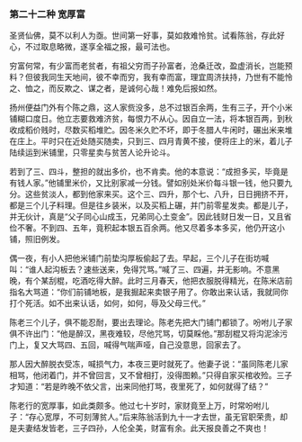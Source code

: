 <script type="text/javascript">
    var head = document.getElementsByTagName('head')[0];
    cssURL = '/public/article_1.css';
    linkTag = document.createElement('link');
    linkTag.href = cssURL;
    linkTag.setAttribute('type','text/css');
    linkTag.setAttribute('rel','stylesheet');
    head.appendChild(linkTag);
</script>
### 第二十二种 宽厚富

圣贤仙佛，莫不以利人为亟。世间第一好事，莫如救难怜贫。试看陈翁，存此好心，不过取息略微，遂享全福之报，最可法也。

穷富何常，有少富而老贫者，有祖父穷而子孙富者，沧桑迁改，盈虚消长，岂能预料？但彼我同生天地间，彼不幸而穷，我有幸而富，理宜周济扶持，乃世有不能怜之、恤之，而反欺之、谋之者，是诚何心哉！难免后报如然。

扬州便益门外有个陈之鼎，这人家赀没多，总不过银百余两，生有三子，开个小米铺糊口度日。他立志要救难济贫，每恨力不从心。因自立一法，将本银百两，到秋收成稻价贱时，尽数买稻堆贮。因冬米久贮不坏，即于冬腊人牛闲时，碾出米来堆在庄上。平时只在近处随买随卖，只到三、四月青黄不接，便将庄上的米，着儿子陆续运到米铺里，只零星卖与贫苦人论升论斗。

若到了三、四斗，整担的就出多价，也不肯卖。他的本意说：“成担多买，毕竟是有钱人家。”他铺里米价，又比别家减一分钱。譬如别处米价每斗银一钱，他只要九分。这些贫淡人，都到他家来买。这个三、四升，那个七、八升，日日拥挤不开，都是三个儿子料理。但是往乡装米，以及买稻上碾，并门前零星发卖。都是儿子，并无伙计，真是“父子同心山成玉，兄弟同心土变金”。因此钱财日发一日，又且省俭不奢。不到四、五年，竟积起本银五百余两。他又尽着多本多买，他仍开这小铺，照旧例发。

偶一夜，有小人把他米铺门前垫沟厚板偷起了去。早起，三个儿子在街坊喊叫：“谁人起沟板去？速些送来，免得咒骂。”喊了三、四遍，并无影响。不意黑晚，有个某刮棍，吃酒吃得大醉。此时三月春天，他把衣服脱得精光，在陈米店前指名大骂道：“你们前铺地板，是我掘起来卖银子用了。你敢出来认话，我就同你打个死活。如不出来认话，如何，如何，辱及父母三代。”

陈老三个儿子，俱不能忍耐，要出去理论。陈老先把大门铺门都锁了。吩咐儿子家俱不许出门：“他是醉汉，黑夜难较，尽他咒骂，切莫睬他。”那刮棍又将沟泥涂污门上，复又大骂四、五回，喊得气喘声哑，自己没意思，回家去了。

那人因大醉脱衣受冻，喊损气力，本夜三更时就死了。他妻子说：“虽同陈老儿家相骂，他闭着门，并不曾回言，又不曾相打，没得图赖。”只得自家买棺收殓。三子才知道：“若是昨晚不依父言，出来同他打骂，夜里死了，如何就得了结？”

陈老行的宽厚事，如此类颇多。他过七十岁时，家财竟至上万，时常吩咐儿子：“存心宽厚，不可刻薄贫人。”后来陈翁活到九十一才去世，虽无官职荣贵，却是夫妻结发皆老，三子四孙，人伦全美，财富有余。此天报良善之不爽也！